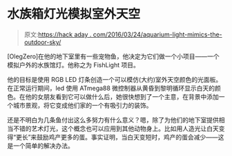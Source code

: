 # 水族箱灯光模拟室外天空

> 原文:[https://hack aday . com/2016/03/24/aquarium-light-mimics-the-outdoor-sky/](https://hackaday.com/2016/03/24/aquarium-light-mimics-the-outdoor-sky/)

[OlegZero]在他的地下室里有一些宠物鱼，他决定为它们做一个小项目——一个模拟户外的水族馆灯。他称之为 FishLight 项目。

他的目标是使用 RGB LED 灯条创造一个可以模仿(大约)室外天空颜色的光面板。在正常运行期间，led 使用 ATmega88 微控制器从黄昏到黎明循环显示白天的颜色。在他的女朋友看到它可以做什么后，她很快想到了一个主意，在背景中添加一个城市景观，将它变成他们家的一个有吸引力的装饰。

还是不明白为几条鱼付出这么多努力有什么意义？嗯，除了为他们的地下室提供相当不错的艺术灯光，这个概念也可以应用到其他动物身上。比如用人造光让白天变得“更长”来鼓励鸡产更多的蛋。事实证明，当白天变短时，鸡产的蛋会减少——这是一个简单的解决办法。